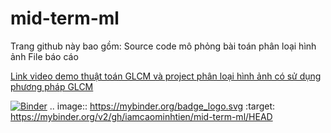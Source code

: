 # mid-term-ml
Trang github này bao gồm:
  Source code mô phỏng bài toán phân loại hình ảnh
  File báo cáo
<p><a href="https://youtu.be/SCyDC8ipj1E">Link video demo thuật toán GLCM và project phân loại hình ảnh có sử dụng phương pháp GLCM</a></p>

[![Binder](https://mybinder.org/badge_logo.svg)](https://mybinder.org/v2/gh/iamcaominhtien/mid-term-ml/HEAD)
.. image:: https://mybinder.org/badge_logo.svg
 :target: https://mybinder.org/v2/gh/iamcaominhtien/mid-term-ml/HEAD
